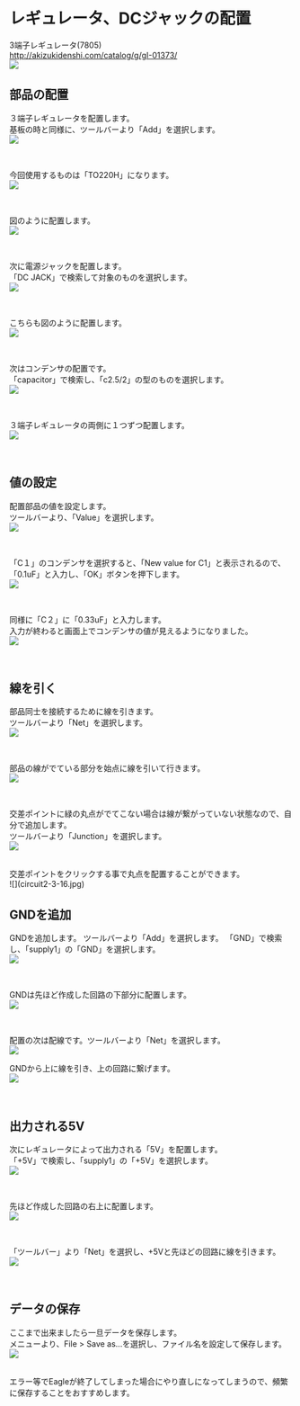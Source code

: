 # レギュレータ、DCジャックの配置


3端子レギュレータ(7805)
<br>
http://akizukidenshi.com/catalog/g/gI-01373/
<br>
![](circuit2-3-01.jpg)


## 部品の配置

３端子レギュレータを配置します。
<br>
基板の時と同様に、ツールバーより「Add」を選択します。
<br>
![](circuit2-3-02.jpg)

<br>

今回使用するものは「TO220H」になります。
<br>
![](circuit2-3-03.jpg)

<br>

図のように配置します。
<br>
![](circuit2-3-04.jpg)

<br>

次に電源ジャックを配置します。
<br>
「DC JACK」で検索して対象のものを選択します。
<br>
![](circuit2-3-05.jpg)

<br>

こちらも図のように配置します。
<br>
![](circuit2-3-06.jpg)

<br>

次はコンデンサの配置です。
<br>
「capacitor」で検索し、「c2.5/2」の型のものを選択します。
<br>
![](circuit2-3-07.jpg)

<br>

３端子レギュレータの両側に１つずつ配置します。
<br>
![](circuit2-3-08.jpg)

<br>

## 値の設定
配置部品の値を設定します。
<br>
ツールバーより、「Value」を選択します。
<br>
![](circuit2-3-09.jpg)

<br>

「C１」のコンデンサを選択すると、「New value for C1」と表示されるので、「0.1uF」と入力し、「OK」ボタンを押下します。
<br>
![](circuit2-3-11.jpg)

<br>

同様に「C２」に「0.33uF」と入力します。
<br>
入力が終わると画面上でコンデンサの値が見えるようになりました。
<br>
![](circuit2-3-12.jpg)

<br>


## 線を引く
部品同士を接続するために線を引きます。
<br>
ツールバーより「Net」を選択します。
<br>
![](circuit2-3-13.jpg)

<br>

部品の線がでている部分を始点に線を引いて行きます。
<br>
![](circuit2-3-14.jpg)

<br>

交差ポイントに緑の丸点がでてこない場合は線が繋がっていない状態なので、自分で追加します。
<br>
ツールバーより「Junction」を選択します。
<br>
![](circuit2-3-15.jpg)

<br>
交差ポイントをクリックする事で丸点を配置することができます。
<br>
![](circuit2-3-16.jpg)

<br>


## GNDを追加
GNDを追加します。
ツールバーより「Add」を選択します。
「GND」で検索し、「supply1」の「GND」を選択します。
<br>
![](circuit2-3-18.jpg)

<br>

GNDは先ほど作成した回路の下部分に配置します。
<br>
![](circuit2-3-19.jpg)

<br>

配置の次は配線です。ツールバーより「Net」を選択します。
<br>
![](circuit2-3-20.jpg)

GNDから上に線を引き、上の回路に繋げます。
<br>
![](circuit2-3-20-2.jpg)

<br>

## 出力される5V
次にレギュレータによって出力される「5V」を配置します。
<br>
「+5V」で検索し、「supply1」の「+5V」を選択します。
<br>
![](circuit2-3-21-2.jpg)

<br>

先ほど作成した回路の右上に配置します。
<br>
![](circuit2-3-22.jpg)

<br>

「ツールバー」より「Net」を選択し、+5Vと先ほどの回路に線を引きます。
<br>
![](circuit2-3-24.jpg)

<br>


## データの保存
ここまで出来ましたら一旦データを保存します。
<br>
メニューより、File > Save as...を選択し、ファイル名を設定して保存します。
<br>
![](circuit2-3-25.jpg)

<br>
エラー等でEagleが終了してしまった場合にやり直しになってしまうので、頻繁に保存することをおすすめします。




